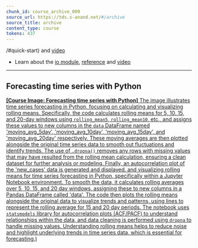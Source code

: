 ```yaml
---
chunk_id: course_archive_009
source_url: https://tds.s-anand.net/#/archive
source_title: archive
content_type: course
tokens: 437
---
```


/#quick-start) and [video](https://youtu.be/XVv6mJpFOb0)
- Learn about the [io module](https://pymotw.com/3/io/), [reference](https://docs.python.org/3/library/io.html) and [video](https://youtu.be/cIaOisyd7lE)

---

## Forecasting time series with Python

[**[Course Image: Forecasting time series with Python]** The image illustrates time series forecasting in Python, focusing on calculating and visualizing rolling means. Specifically, the code calculates rolling means for 5, 10, 15, and 20-day windows using `rolling_mean5`, `rolling_mean10`, etc., and assigns these values to new columns in the `data` DataFrame named 'moving_avg_5day', 'moving_avg_10day', 'moving_avg_15day', and 'moving_avg_20day' respectively. These moving averages are then plotted alongside the original time series data to smooth out fluctuations and identify trends. The use of `.dropna()` removes any rows with missing values that may have resulted from the rolling mean calculation, ensuring a clean dataset for further analysis or modeling. Finally, an autocorrelation plot of the 'new_cases' data is generated and displayed. and visualizing rolling means for time series forecasting in Python, specifically within a Jupyter Notebook environment. To smooth the data, it calculates rolling averages over 5, 10, 15, and 20 day windows, assigning these to new columns in a Pandas DataFrame called 'data'. The code then plots the rolling means alongside the original data to visualize trends and patterns, using lines to represent the rolling average for 15 and 20 day periods. The notebook uses `statsmodels` library for autocorrelation plots (ACF/PACF) to understand relationships within the data, and data cleaning is performed using `dropna` to handle missing values. Understanding rolling means helps to reduce noise and highlight underlying trends in time series data, which is essential for forecasting.)](https://youtu.be/aedA2javxvE)
